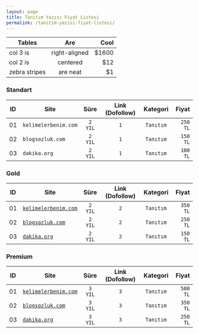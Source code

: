 ```yaml
---
layout: page
title: Tanıtım Yazısı Fiyat Listesi
permalink: /tanitim-yazisi-fiyat-listesi/
---
```



| Tables        | Are           | Cool  |
| ------------- |:-------------:| -----:|
| col 3 is      | right-aligned | $1600 |
| col 2 is      | centered      |   $12 |
| zebra stripes | are neat      |    $1 |

### Standart
|  ID | Site                 | Süre      | Link (Dofollow) |Kategori         | Fiyat     |
|:---:| -------------------- |:--------: |:---------------:|:---------------:| ---------:|
|  01 | `kelimelerbenim.com` | `2 YIL`   | `1`             |`Tanıtım`        | `250 TL`  |
|  02 | `blogsozluk.com`     | `2 YIL`   | `1`             |`Tanıtım`        | `150 TL`  |
|  03 | `dakika.org`         | `2 YIL`   | `1`             |`Tanıtım`        | `100 TL`  |

### Gold
|ID | Site                                              | Süre      | Link (Dofollow) |Kategori         | Fiyat     |
|---| ---------------                                   |:-------:  |:---------------:|:---------------:| ---------:|
|01 | [`kelimelerbenim.com`](https://kelimelerbenim.com)| `2 YIL`   | `2`             |`Tanıtım`        | `350 TL`  |
|02 | [`blogsozluk.com`](https://blogsozluk.com)        | `2 YIL`   | `2`             |`Tanıtım`        | `250 TL`  |
|03 | [`dakika.org`](https://dakika.org)                | `2 YIL`   | `2`             |`Tanıtım`        | `150 TL`  |

### Premium
|ID | Site                                              | Süre      | Link (Dofollow) |Kategori         | Fiyat     |
|---| ---------------                                   |:-------:  |:---------------:|:---------------:| ---------:|
|01 | [`kelimelerbenim.com`](https://kelimelerbenim.com)| `3 YIL`   | `3`             |`Tanıtım`        | `500 TL`  |
|02 | [`blogsozluk.com`](https://blogsozluk.com)        | `3 YIL`   | `3`             |`Tanıtım`        | `350 TL`  |
|03 | [`dakika.org`](https://dakika.org)                | `3 YIL`   | `3`             |`Tanıtım`        | `250 TL`  |